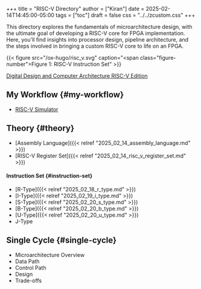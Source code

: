 +++
title = "RISC-V Directory"
author = ["Kiran"]
date = 2025-02-14T14:45:00-05:00
tags = ["toc"]
draft = false
css = "../../zcustom.css"
+++

This directory explores the fundamentals of microarchitecture design, with the ultimate goal of developing a RISC-V core for FPGA implementation. Here, you'll find insights into processor design, pipeline architecture, and the steps involved in bringing a custom RISC-V core to life on an FPGA.

{{< figure src="/ox-hugo/risc_v.svg" caption="<span class=\"figure-number\">Figure 1: </span>RISC-V Instruction Set" >}}

[Digital Design and Computer Architecture RISC-V Edition](https://www.sciencedirect.com/book/9780128200643/digital-design-and-computer-architecture)


## My Workflow {#my-workflow}

-   [RISC-V Simulator](https://ripes.me/)


## Theory {#theory}

-   [Assembly Language]({{< relref "2025_02_14_assembly_language.md" >}})
-   [RISC-V Register Set]({{< relref "2025_02_14_risc_v_register_set.md" >}})


#### Instruction Set {#instruction-set}

-   [R-Type]({{< relref "2025_02_18_r_type.md" >}})
-   [I-Type]({{< relref "2025_02_19_i_type.md" >}})
-   [S-Type]({{< relref "2025_02_20_s_type.md" >}})
-   [B-Type]({{< relref "2025_02_20_b_type.md" >}})
-   [U-Type]({{< relref "2025_02_20_u_type.md" >}})
-   J-Type


## Single Cycle {#single-cycle}

-   Microarchitecture Overview
-   Data Path
-   Control Path
-   Design
-   Trade-offs
